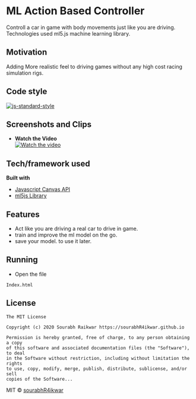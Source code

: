 
# ML Action Based Controller

Controll a car in game with body movements just like you are driving. Technologies used ml5.js machine learning library.

## Motivation

Adding More realistic feel to driving games without any high cost racing simulation rigs.

## Code style

[![js-standard-style](https://img.shields.io/badge/code%20style-standard-brightgreen.svg?style=flat)](https://github.com/feross/standard)

## Screenshots and Clips

- **Watch the Video** <br /> [![Watch the video](https://img.youtube.com/vi/gmY35gfaceI/hqdefault.jpg)](https://youtu.be/gmY35gfaceI)


## Tech/framework used

**Built with**

- [Javascript Canvas API](https://developer.mozilla.org/en-US/docs/Web/API/Canvas_API)
- [ml5js Library](https://ml5js.org/)

## Features

- Act like you are driving a real car to drive in game.
- train and improve the ml model on the go.
- save your model. to use it later.

## Running

- Open the file 
```
Index.html
```

## License
```
The MIT License

Copyright (c) 2020 Sourabh Raikwar https://sourabhR4ikwar.github.io

Permission is hereby granted, free of charge, to any person obtaining a copy
of this software and associated documentation files (the "Software"), to deal
in the Software without restriction, including without limitation the rights
to use, copy, modify, merge, publish, distribute, sublicense, and/or sell
copies of the Software...
```

MIT © [sourabhR4ikwar](https://github.com/sourabhR4ikwar)

